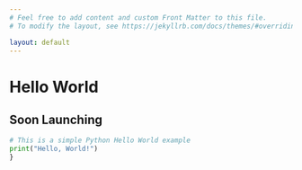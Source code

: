 ```yaml
---
# Feel free to add content and custom Front Matter to this file.
# To modify the layout, see https://jekyllrb.com/docs/themes/#overriding-theme-defaults

layout: default
---
```


# Hello World
##  Soon Launching 

```python
# This is a simple Python Hello World example
print("Hello, World!")
}
```
